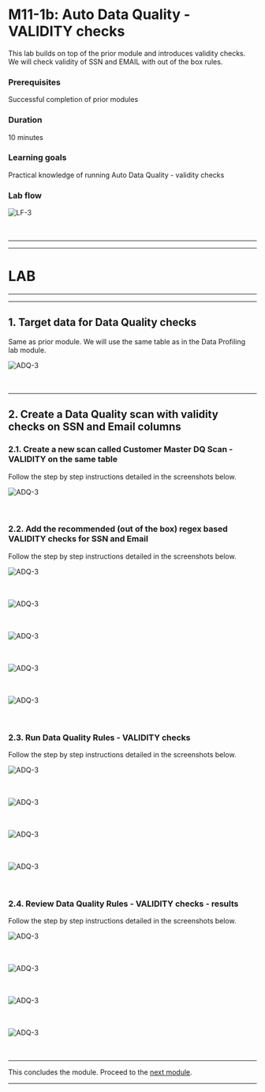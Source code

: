 
# M11-1b: Auto Data Quality - VALIDITY checks

This lab builds on top of the prior module and introduces validity checks. We will check validity of SSN and EMAIL with out of the box rules.

### Prerequisites

Successful completion of prior modules

### Duration

10 minutes



### Learning goals

Practical knowledge of running Auto Data Quality - validity checks


### Lab flow


![LF-3](../01-images/m11-1b-landing-flow.png)   
<br><br>


<hr>
<hr>

# LAB

<hr>
<hr>

## 1. Target data for Data Quality checks

Same as prior module. We will use the same table as in the Data Profiling lab module.

![ADQ-3](../01-images/module-10-1-04.png)   
<br><br>


<hr>



## 2. Create a Data Quality scan with validity checks on SSN and Email columns

### 2.1. Create a new scan called Customer Master DQ Scan - VALIDITY on the same table

Follow the step by step instructions detailed in the screenshots below. 

![ADQ-3](../01-images/module-11-1-27.png)   
<br><br>

### 2.2. Add the recommended (out of the box) regex based VALIDITY checks for SSN and Email

Follow the step by step instructions detailed in the screenshots below. 

![ADQ-3](../01-images/module-11-1-28.png)   
<br><br>

![ADQ-3](../01-images/module-11-1-29.png)   
<br><br>

![ADQ-3](../01-images/module-11-1-30.png)   
<br><br>


![ADQ-3](../01-images/module-11-1-31.png)   
<br><br>


![ADQ-3](../01-images/module-11-1-32.png)   
<br><br>


### 2.3. Run Data Quality Rules - VALIDITY checks

Follow the step by step instructions detailed in the screenshots below. 

![ADQ-3](../01-images/module-11-1-33.png)   
<br><br>


![ADQ-3](../01-images/module-11-1-34.png)   
<br><br>


![ADQ-3](../01-images/module-11-1-35.png)   
<br><br>


![ADQ-3](../01-images/module-11-1-36.png)   
<br><br>

### 2.4. Review Data Quality Rules - VALIDITY checks - results

Follow the step by step instructions detailed in the screenshots below. 

![ADQ-3](../01-images/module-11-1-37.png)   
<br><br>


![ADQ-3](../01-images/module-11-1-38.png)   
<br><br>


![ADQ-3](../01-images/module-11-1-39.png)   
<br><br>


![ADQ-3](../01-images/module-11-1-40.png)   
<br><br>


<hr>

This concludes the module. Proceed to the [next module](module-11-1c-auto-dq-value-set.md).

<hr>



